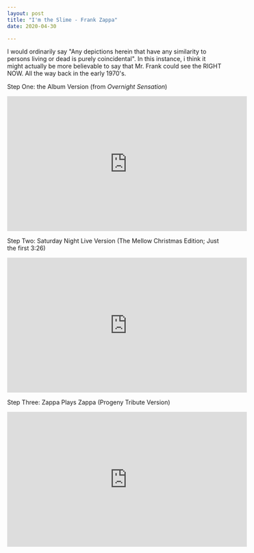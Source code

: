 ```yaml
---
layout: post
title: "I'm the Slime - Frank Zappa"
date: 2020-04-30

---
```

I would ordinarily say "Any depictions herein that have any similarity to persons living or dead is purely coincidental". In this instance, i think it might actually be more believable to say that Mr. Frank could see the RIGHT NOW. All the way back in the early 1970's.


Step One: the Album Version (from *Overnight Sensation*)

<iframe width="560" height="315" src="https://www.youtube.com/embed/iiCQcEW98OY" frameborder="0" allow="accelerometer; autoplay; encrypted-media; gyroscope; picture-in-picture" allowfullscreen></iframe>


Step Two: Saturday Night Live Version (The Mellow Christmas Edition; Just the first 3:26)

<iframe width="560" height="315" src="https://www.youtube.com/embed/C72pRIP1IXY" frameborder="0" allow="accelerometer; autoplay; encrypted-media; gyroscope; picture-in-picture" allowfullscreen></iframe>


Step Three: Zappa Plays Zappa (Progeny Tribute Version)

<iframe width="560" height="315" src="https://www.youtube.com/embed/VV1m62kpb1E" frameborder="0" allow="accelerometer; autoplay; encrypted-media; gyroscope; picture-in-picture" allowfullscreen></iframe>
